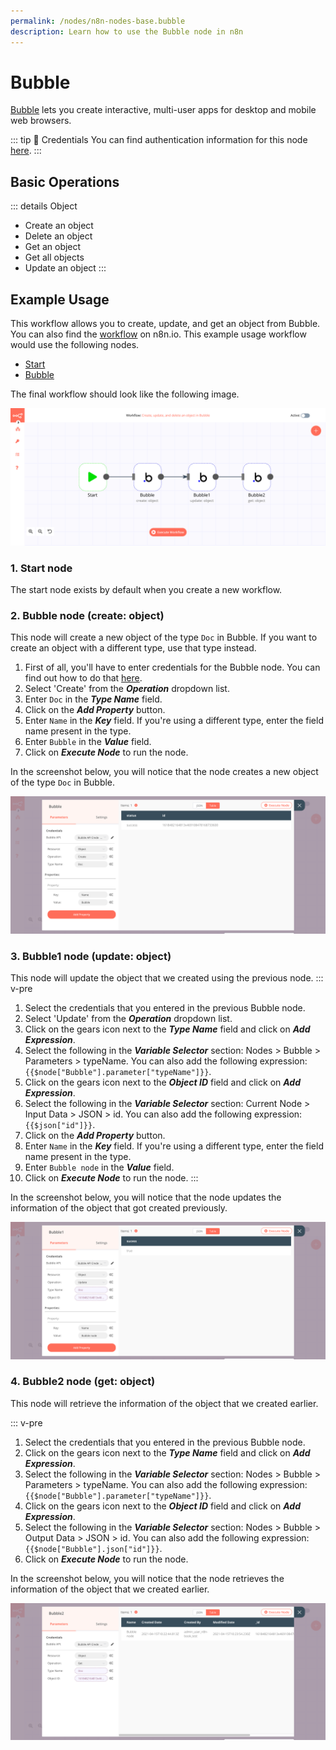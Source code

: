 ```yaml
---
permalink: /nodes/n8n-nodes-base.bubble
description: Learn how to use the Bubble node in n8n
---
```


# Bubble

[Bubble](https://www.bubble.io/) lets you create interactive, multi-user apps for desktop and mobile web browsers.

::: tip 🔑 Credentials
You can find authentication information for this node [here](../../../credentials/Bubble/README.md).
:::

## Basic Operations

::: details Object
- Create an object
- Delete an object
- Get an object
- Get all objects
- Update an object
:::

## Example Usage

This workflow allows you to create, update, and get an object from Bubble. You can also find the [workflow](https://n8n.io/workflows/1041) on n8n.io. This example usage workflow would use the following nodes.
- [Start](../../core-nodes/Start/README.md)
- [Bubble]()

The final workflow should look like the following image.

![A workflow with the Bubble node](./workflow.png)

### 1. Start node

The start node exists by default when you create a new workflow.

### 2. Bubble node (create: object)

This node will create a new object of the type `Doc` in Bubble. If you want to create an object with a different type, use that type instead.

1. First of all, you'll have to enter credentials for the Bubble node. You can find out how to do that [here](../../../credentials/Bubble/README.md).
2. Select 'Create' from the ***Operation*** dropdown list.
3. Enter `Doc` in the ***Type Name*** field.
4. Click on the ***Add Property*** button.
5. Enter `Name` in the ***Key*** field. If you're using a different type, enter the field name present in the type.
6. Enter `Bubble` in the ***Value*** field.
7. Click on ***Execute Node*** to run the node.

In the screenshot below, you will notice that the node creates a new object of the type `Doc` in Bubble.

![Using the Bubble node to create a new object](./Bubble_node.png)


### 3. Bubble1 node (update: object)

This node will update the object that we created using the previous node.
::: v-pre
1. Select the credentials that you entered in the previous Bubble node.
2. Select 'Update' from the ***Operation*** dropdown list.
3. Click on the gears icon next to the ***Type Name*** field and click on ***Add Expression***.
4. Select the following in the ***Variable Selector*** section: Nodes > Bubble > Parameters > typeName. You can also add the following expression: `{{$node["Bubble"].parameter["typeName"]}}`.
5. Click on the gears icon next to the ***Object ID*** field and click on ***Add Expression***.
6. Select the following in the ***Variable Selector*** section: Current Node > Input Data > JSON > id. You can also add the following expression: `{{$json["id"]}}`.
6. Click on the ***Add Property*** button.
7. Enter `Name` in the ***Key*** field. If you're using a different type, enter the field name present in the type.
8. Enter `Bubble node` in the ***Value*** field.
9. Click on ***Execute Node*** to run the node.
:::

In the screenshot below, you will notice that the node updates the information of the object that got created previously.

![Using the Bubble node to update the information of an object](./Bubble1_node.png)

### 4. Bubble2 node (get: object)

This node will retrieve the information of the object that we created earlier.

::: v-pre
1. Select the credentials that you entered in the previous Bubble node.
2. Click on the gears icon next to the ***Type Name*** field and click on ***Add Expression***.
3. Select the following in the ***Variable Selector*** section: Nodes > Bubble > Parameters > typeName. You can also add the following expression: `{{$node["Bubble"].parameter["typeName"]}}`.
4. Click on the gears icon next to the ***Object ID*** field and click on ***Add Expression***.
5. Select the following in the ***Variable Selector*** section: Nodes > Bubble > Output Data > JSON > id. You can also add the following expression: `{{$node["Bubble"].json["id"]}}`.
6. Click on ***Execute Node*** to run the node.

In the screenshot below, you will notice that the node retrieves the information of the object that we created earlier.

![Using the Bubble node to retrieve the information of an object](./Bubble2_node.png)

